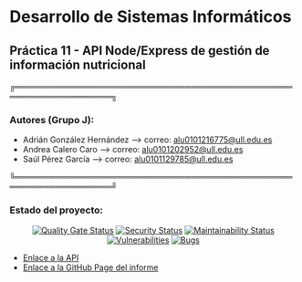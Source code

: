 # Desarrollo de Sistemas Informáticos

## Práctica 11 - API Node/Express de gestión de información nutricional


╔═══════════════════════════════════════════════════════════════════╗

### Autores (Grupo J):

* Adrián González Hernández  --> correo: alu0101216775@ull.edu.es
* Andrea Calero Caro         --> correo: alu0101202952@ull.edu.es
* Saúl Pérez García          --> correo: alu0101129785@ull.edu.es

╚═══════════════════════════════════════════════════════════════════╝

### Estado del proyecto:

<p align="center">
    <a href='https://sonarcloud.io/dashboard?id=ULL-ESIT-INF-DSI-2021_ull-esit-inf-dsi-20-21-prct11-menu-api-grupo-j'><img src='https://sonarcloud.io/api/project_badges/measure?project=ULL-ESIT-INF-DSI-2021_ull-esit-inf-dsi-20-21-prct11-menu-api-grupo-j&metric=alert_status' alt='Quality Gate Status' /></a>
    <a href='https://sonarcloud.io/dashboard?id=ULL-ESIT-INF-DSI-2021_ull-esit-inf-dsi-20-21-prct10-async-sockets-alu0101216775'><img src='https://sonarcloud.io/api/project_badges/measure?project=ULL-ESIT-INF-DSI-2021_ull-esit-inf-dsi-20-21-prct11-menu-api-grupo-j&metric=security_rating' alt='Security Status' /></a>
    <a href='https://sonarcloud.io/dashboard?id=ULL-ESIT-INF-DSI-2021_ull-esit-inf-dsi-20-21-prct11-menu-api-grupo-j'><img src='https://sonarcloud.io/api/project_badges/measure?project=ULL-ESIT-INF-DSI-2021_ull-esit-inf-dsi-20-21-prct11-menu-api-grupo-j&metric=sqale_rating' alt='Maintainability Status' /></a>
    <a href='https://sonarcloud.io/dashboard?id=ULL-ESIT-INF-DSI-2021_ull-esit-inf-dsi-20-21-prct11-menu-api-grupo-j'><img src='https://sonarcloud.io/api/project_badges/measure?project=ULL-ESIT-INF-DSI-2021_ull-esit-inf-dsi-20-21-prct11-menu-api-grupo-j&metric=vulnerabilities' alt='Vulnerabilities' /></a>
    <a href='https://sonarcloud.io/dashboard?id=ULL-ESIT-INF-DSI-2021_ull-esit-inf-dsi-20-21-prct11-menu-api-grupo-j'><img src='https://sonarcloud.io/api/project_badges/measure?project=ULL-ESIT-INF-DSI-2021_ull-esit-inf-dsi-20-21-prct11-menu-api-grupo-j&metric=bugs' alt='Bugs' /></a>
</p>

* [Enlace a la API](https://dsi-menus.herokuapp.com/)
* [Enlace a la GitHub Page del informe](https://ull-esit-inf-dsi-2021.github.io/ull-esit-inf-dsi-20-21-prct11-menu-api-grupo-j/)
